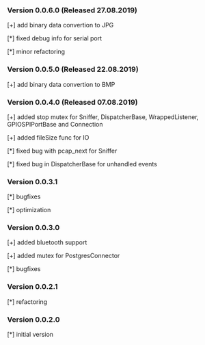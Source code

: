 ### Version 0.0.6.0 (Released 27.08.2019)
[+] add binary data convertion to JPG

[*] fixed debug info for serial port

[*] minor refactoring

### Version 0.0.5.0 (Released 22.08.2019)
[+] add binary data convertion to BMP

### Version 0.0.4.0 (Released 07.08.2019)
[+] added stop mutex for Sniffer, DispatcherBase, WrappedListener, GPIOSPIPortBase and Connection

[+] added fileSize func for IO

[*] fixed bug with pcap_next for Sniffer

[*] fixed bug in DispatcherBase for unhandled events

### Version 0.0.3.1
[*] bugfixes

[*] optimization

### Version 0.0.3.0
[+] added bluetooth support

[+] added mutex for PostgresConnector

[*] bugfixes

### Version 0.0.2.1
[*] refactoring

### Version 0.0.2.0
[*] initial version
